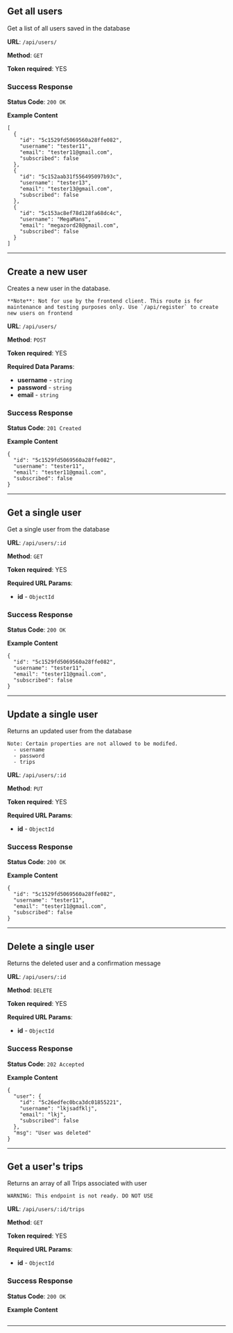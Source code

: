 ## Get all users

Get a list of all users saved in the database

**URL**: `/api/users/`

**Method**: `GET`

**Token required**: YES

### Success Response

**Status Code**: `200 OK`

**Example Content**

```
[
  {
    "id": "5c1529fd5069560a28ffe082",
    "username": "tester11",
    "email": "tester11@gmail.com",
    "subscribed": false
  },
  {
    "id": "5c152aab31f556495097b93c",
    "username": "tester13",
    "email": "tester13@gmail.com",
    "subscribed": false
  },
  {
    "id": "5c153ac8ef78d128fa68dc4c",
    "username": "MegaMans",
    "email": "megazord28@gmail.com",
    "subscribed": false
  }
]
```

---

## Create a new user

Creates a new user in the database.

```
**Note**: Not for use by the frontend client. This route is for maintenance and testing purposes only. Use `/api/register` to create new users on frontend
```

**URL**: `/api/users/`

**Method**: `POST`

**Token required**: YES

**Required Data Params**:

- **username** - `string`
- **password** - `string`
- **email** - `string`

### Success Response

**Status Code**: `201 Created`

**Example Content**

```
{
  "id": "5c1529fd5069560a28ffe082",
  "username": "tester11",
  "email": "tester11@gmail.com",
  "subscribed": false
}
```

---

## Get a single user

Get a single user from the database

**URL**: `/api/users/:id`

**Method**: `GET`

**Token required**: YES

**Required URL Params**:

- **id** - `ObjectId`

### Success Response

**Status Code**: `200 OK`

**Example Content**

```
{
  "id": "5c1529fd5069560a28ffe082",
  "username": "tester11",
  "email": "tester11@gmail.com",
  "subscribed": false
}
```

---

## Update a single user

Returns an updated user from the database

```
Note: Certain properties are not allowed to be modifed.
  - username
  - password
  - trips
```

**URL**: `/api/users/:id`

**Method**: `PUT`

**Token required**: YES

**Required URL Params**:

- **id** - `ObjectId`

### Success Response

**Status Code**: `200 OK`

**Example Content**

```
{
  "id": "5c1529fd5069560a28ffe082",
  "username": "tester11",
  "email": "tester11@gmail.com",
  "subscribed": false
}
```

---

## Delete a single user

Returns the deleted user and a confirmation message

**URL**: `/api/users/:id`

**Method**: `DELETE`

**Token required**: YES

**Required URL Params**:

- **id** - `ObjectId`

### Success Response

**Status Code**: `202 Accepted`

**Example Content**

```
{
  "user": {
    "id": "5c26edfec0bca3dc01855221",
    "username": "lkjsadfklj",
    "email": "lkj",
    "subscribed": false
  },
  "msg": "User was deleted"
}
```

---

## Get a user's trips

Returns an array of all Trips associated with user

```
WARNING: This endpoint is not ready. DO NOT USE
```

**URL**: `/api/users/:id/trips`

**Method**: `GET`

**Token required**: YES

**Required URL Params**:

- **id** - `ObjectId`

### Success Response

**Status Code**: `200 OK`

**Example Content**

```

```

---
